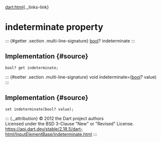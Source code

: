[dart:html](../../dart-html/dart-html-library){._links-link}

indeterminate property
======================

::: {#getter .section .multi-line-signature}
[bool](../../dart-core/bool-class)? indeterminate
:::

Implementation {#source}
--------------

``` {.language-dart data-language="dart"}
bool? get indeterminate;
```

::: {#setter .section .multi-line-signature}
void indeterminate=([bool](../../dart-core/bool-class)? value)
:::

Implementation {#source}
--------------

``` {.language-dart data-language="dart"}
set indeterminate(bool? value);
```

::: {._attribution}
© 2012 the Dart project authors\
Licensed under the BSD 3-Clause \"New\" or \"Revised\" License.\
<https://api.dart.dev/stable/2.18.5/dart-html/InputElementBase/indeterminate.html>
:::
